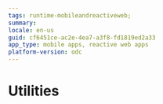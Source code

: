 ```yaml
---
tags: runtime-mobileandreactiveweb;  
summary: 
locale: en-us
guid: cf6451ce-ac2e-4ea7-a3f8-fd1819ed2a33
app_type: mobile apps, reactive web apps
platform-version: odc
---
```


# Utilities

